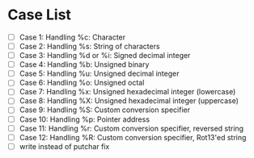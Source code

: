 # Case List

- [ ] Case 1: Handling %c: Character
- [ ] Case 2: Handling %s: String of characters
- [ ] Case 3: Handling %d or %i: Signed decimal integer
- [ ] Case 4: Handling %b: Unsigned binary
- [ ] Case 5: Handling %u: Unsigned decimal integer
- [ ] Case 6: Handling %o: Unsigned octal
- [ ] Case 7: Handling %x: Unsigned hexadecimal integer (lowercase)
- [ ] Case 8: Handling %X: Unsigned hexadecimal integer (uppercase)
- [ ] Case 9: Handling %S: Custom conversion specifier
- [ ] Case 10: Handling %p: Pointer address
- [ ] Case 11: Handling %r: Custom conversion specifier, reversed string
- [ ] Case 12: Handling %R: Custom conversion specifier, Rot13'ed string
- [ ] write instead of putchar fix
